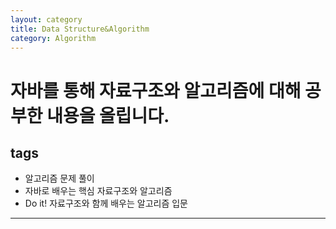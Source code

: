 ```yaml
---
layout: category
title: Data Structure&Algorithm
category: Algorithm
---
```

# 자바를 통해 자료구조와 알고리즘에 대해 공부한 내용을 올립니다.

## tags
- 알고리즘 문제 풀이
- 자바로 배우는 핵심 자료구조와 알고리즘
- Do it! 자료구조와 함께 배우는 알고리즘 입문
___
